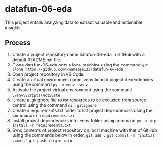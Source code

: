 # datafun-06-eda

This project entails analyzing data to extract valuable and actionable insights.

## Process

1. Create a project repository name datafun-06-eda in GitHub with a default README.md file.
2. Clone datafun-06-eda onto a local machine using the command ```git clone https://github.com/kwameape123/datafun-06-eda```
3. Open project repository in VS Code.
4. Create a virtual environment name .venv to hold project dependencies using the command ```py -m venv .venv```
5. Activate the project virtual environment using the command ```.venv\Scripts\Activate```
6. Create a .gitignore file to list resources to be excluded from source control using the command ```ni .gitignore```
7. Create a requirements.txt folder to list project dependencies using the command ```ni requirements.txt```
8. Install project dependencies into .venv folder using command ```py -m pip install -r requirements.txt```
9. Sync contents of project repository on local machine with that of GitHub using the commands below in order.
    ```git add .```
    ```git commit -m "initial commit"```
    ```git push origin main```

